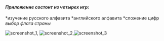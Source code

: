 #### *Приложение состоит из четырех игр:* 
*изучение русского алфавита 
*английского алфавита 
*сложение цифр 
*выбор флага страны*

![screenshot_1](https://user-images.githubusercontent.com/79313522/230337889-24877dcc-ef66-45d7-a127-4ff9bdbbf0d2.png), ![screenshot_2](https://user-images.githubusercontent.com/79313522/230337913-c69218ce-5c45-441b-9117-ddab6c6e2fa4.png),![screenshot_3](https://user-images.githubusercontent.com/79313522/230338944-71384999-b580-477d-a182-fc52bd125677.png)



